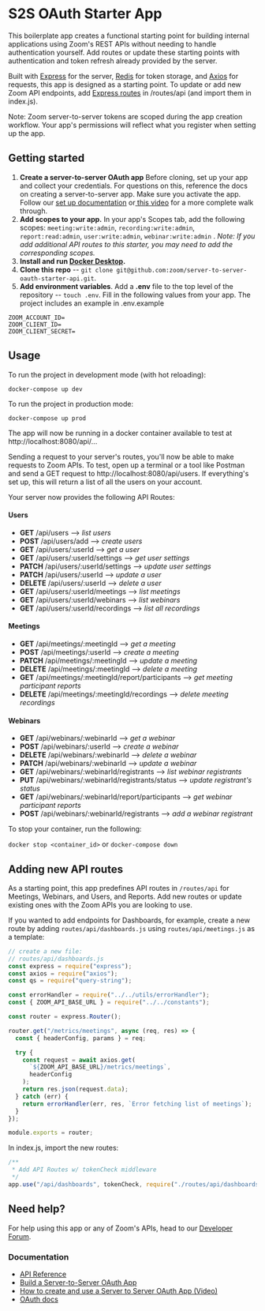 # S2S OAuth Starter App

This boilerplate app creates a functional starting point for building internal applications using Zoom's REST APIs without needing to handle authentication yourself. Add routes or update these starting points with authentication and token refresh already provided by the server.

Built with [Express](https://expressjs.com/) for the server, [Redis](https://redis.io/) for token storage, and [Axios](https://axios-http.com/docs/intro) for requests, this app is designed as a starting point. To update or add new Zoom API endpoints, add [Express routes](http://expressjs.com/en/5x/api.html#router) in /routes/api (and import them in index.js).

Note: Zoom server-to-server tokens are scoped during the app creation workflow. Your app's permissions will reflect what you register when setting up the app.

## Getting started

1. **Create a server-to-server OAuth app** Before cloning, set up your app and collect your credentials. For questions on this, reference the docs on creating a server-to-server app. Make sure you activate the app. Follow our [set up documentation](https://marketplace.zoom.us/docs/guides/build/server-to-server-oauth-app/) or[ this video](https://www.youtube.com/watch?v=OkBE7CHVzho) for a more complete walk through.
2. **Add scopes to your app.** In your app's Scopes tab, add the following scopes: `meeting:write:admin`, `recording:write:admin`, `report:read:admin`, `user:write:admin`, `webinar:write:admin` . _Note: If you add additional API routes to this starter, you may need to add the corresponding scopes._
3. **Install and run [Docker Desktop](https://www.docker.com/products/docker-desktop/).**
4. **Clone this repo** -- `git clone git@github.com:zoom/server-to-server-oauth-starter-api.git`.
5. **Add environment variables**. Add a **.env** file to the top level of the repository -- `touch .env`. Fill in the following values from your app. The project includes an example in .env.example

```
ZOOM_ACCOUNT_ID=
ZOOM_CLIENT_ID=
ZOOM_CLIENT_SECRET=
```

## Usage

To run the project in development mode (with hot reloading):

`docker-compose up dev`

To run the project in production mode:

`docker-compose up prod`

The app will now be running in a docker container available to test at http://localhost:8080/api/...

Sending a request to your server's routes, you'll now be able to make requests to Zoom APIs. To test, open up a terminal or a tool like Postman and send a GET request to http://localhost:8080/api/users. If everything's set up, this will return a list of all the users on your account.

Your server now provides the following API Routes:

#### Users

- **GET** /api/users --> _list users_
- **POST** /api/users/add --> _create users_
- **GET** /api/users/:userId --> _get a user_
- **GET** /api/users/:userId/settings --> _get user settings_
- **PATCH** /api/users/:userId/settings --> _update user settings_
- **PATCH** /api/users/:userId --> _update a user_
- **DELETE** /api/users/:userId --> _delete a user_
- **GET** /api/users/:userId/meetings --> _list meetings_
- **GET** /api/users/:userId/webinars --> _list webinars_
- **GET** /api/users/:userId/recordings --> _list all recordings_

#### Meetings

- **GET** /api/meetings/:meetingId --> _get a meeting_
- **POST** /api/meetings/:userId --> _create a meeting_
- **PATCH** /api/meetings/:meetingId --> _update a meeting_
- **DELETE** /api/meetings/:meetingId --> _delete a meeting_
- **GET** /api/meetings/:meetingId/report/participants --> _get meeting participant reports_
- **DELETE** /api/meetings/:meetingId/recordings --> _delete meeting recordings_

#### Webinars

- **GET** /api/webinars/:webinarId --> _get a webinar_
- **POST** /api/webinars/:userId --> _create a webinar_
- **DELETE** /api/webinars/:webinarId --> _delete a webinar_
- **PATCH** /api/webinars/:webinarId --> _update a webinar_
- **GET** /api/webinars/:webinarId/registrants --> _list webinar registrants_
- **PUT** /api/webinars/:webinarId/registrants/status --> _update registrant's status_
- **GET** /api/webinars/:webinarId/report/participants --> _get webinar participant reports_
- **POST** /api/webinars/:webinarId/registrants --> _add a webinar registrant_

To stop your container, run the following:

`docker stop <container_id>` or `docker-compose down`

## Adding new API routes

As a starting point, this app predefines API routes in `/routes/api` for Meetings, Webinars, and Users, and Reports. Add new routes or update existing ones with the Zoom APIs you are looking to use.

If you wanted to add endpoints for Dashboards, for example, create a new route by adding `routes/api/dashboards.js` using `routes/api/meetings.js` as a template:

```js
// create a new file:
// routes/api/dashboards.js
const express = require("express");
const axios = require("axios");
const qs = require("query-string");

const errorHandler = require("../../utils/errorHandler");
const { ZOOM_API_BASE_URL } = require("../../constants");

const router = express.Router();

router.get("/metrics/meetings", async (req, res) => {
  const { headerConfig, params } = req;

  try {
    const request = await axios.get(
      `${ZOOM_API_BASE_URL}/metrics/meetings`,
      headerConfig
    );
    return res.json(request.data);
  } catch (err) {
    return errorHandler(err, res, `Error fetching list of meetings`);
  }
});

module.exports = router;
```

In index.js, import the new routes:

```js
/**
 * Add API Routes w/ tokenCheck middleware
 */
app.use("/api/dashboards", tokenCheck, require("./routes/api/dashboards"));
```

## Need help?

For help using this app or any of Zoom's APIs, head to our [Developer Forum](https://devforum.zoom.us/c/api-and-webhooks).

### Documentation

- [API Reference](https://marketplace.zoom.us/docs/api-reference/introduction/)
- [Build a Server-to-Server OAuth App](https://marketplace.zoom.us/docs/guides/build/server-to-server-oauth-app/)
- [How to create and use a Server to Server OAuth App (Video)](https://www.youtube.com/watch?v=OkBE7CHVzho)
- [OAuth docs](https://marketplace.zoom.us/docs/guides/auth/oauth/)
